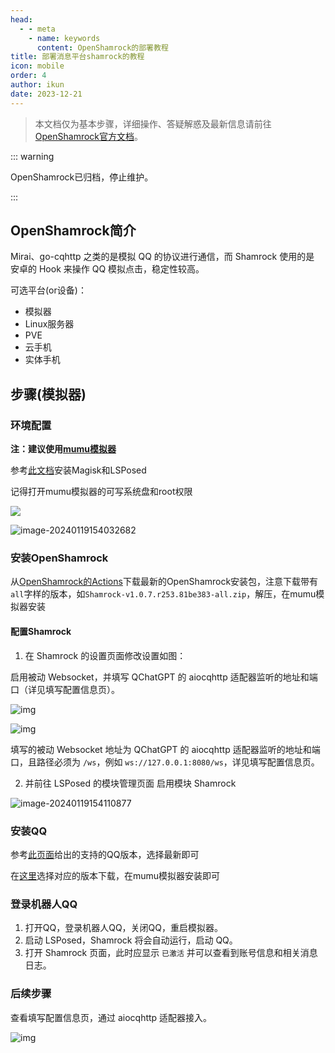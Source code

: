 ```yaml
---
head:
  - - meta
    - name: keywords
      content: OpenShamrock的部署教程
title: 部署消息平台shamrock的教程
icon: mobile
order: 4
author: ikun
date: 2023-12-21
---
```


> 本文档仅为基本步骤，详细操作、答疑解惑及最新信息请前往[OpenShamrock官方文档](https://whitechi73.github.io/OpenShamrock/)。

::: warning 

OpenShamrock已归档，停止维护。

:::

## OpenShamrock简介

Mirai、go-cqhttp 之类的是模拟 QQ 的协议进行通信，而 Shamrock 使用的是 安卓的 Hook 来操作 QQ 模拟点击，稳定性较高。

可选平台(or设备)：

- 模拟器
- Linux服务器
- PVE
- 云手机
- 实体手机

## 步骤(模拟器)

### 环境配置

**注：建议使用[mumu模拟器](https://mumu.163.com/)**

参考[此文档](https://forum.libfekit.so/d/60-mumu12mo-ni-qi-an-zhuang-magiskhe-lsposed)安装Magisk和LSPosed

记得打开mumu模拟器的可写系统盘和root权限

![](/assets/image/sham_env_1.png)

![image-20240119154032682](/assets/image/sham_env_2.png)

### 安装OpenShamrock

从[OpenShamrock的Actions](https://github.com/whitechi73/OpenShamrock/actions)下载最新的OpenShamrock安装包，注意下载带有`all`字样的版本，如`Shamrock-v1.0.7.r253.81be383-all.zip`，解压，在mumu模拟器安装


#### 配置Shamrock

1. 在 Shamrock 的设置页面修改设置如图：

启用被动 Websocket，并填写 QChatGPT 的 aiocqhttp 适配器监听的地址和端口（详见填写配置信息页）。

![img](/assets/image/sham_cfg_1.png)

![img](/assets/image/sham_cfg_2.png)

填写的被动 Websocket 地址为 QChatGPT 的 aiocqhttp 适配器监听的地址和端口，且路径必须为 `/ws`，例如 `ws://127.0.0.1:8080/ws`，详见填写配置信息页。

2. 并前往 LSPosed 的模块管理页面 启用模块 Shamrock

![image-20240119154110877](/assets/image/sham_cfg_3.png)

### 安装QQ

参考[此页面](https://whitechi73.github.io/OpenShamrock/guide/faq.html#%E6%94%AF%E6%8C%81%E7%9A%84qq%E7%89%88%E6%9C%AC)给出的支持的QQ版本，选择最新即可

在[这里](https://qq.cn.uptodown.com/android/versions)选择对应的版本下载，在mumu模拟器安装即可

### 登录机器人QQ

1. 打开QQ，登录机器人QQ，关闭QQ，重启模拟器。
2. 启动 LSPosed，Shamrock 将会自动运行，启动 QQ。
3. 打开 Shamrock 页面，此时应显示 `已激活` 并可以查看到账号信息和相关消息日志。

### 后续步骤

查看填写配置信息页，通过 aiocqhttp 适配器接入。

![img](https://cos.thelazy.cn/pictures/202405292250017.jpeg)